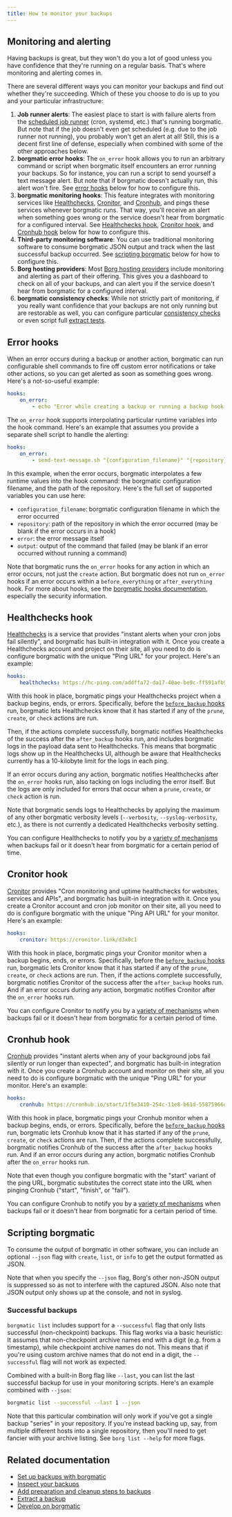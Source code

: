 ```yaml
---
title: How to monitor your backups
---
```


## Monitoring and alerting

Having backups is great, but they won't do you a lot of good unless you have
confidence that they're running on a regular basis. That's where monitoring
and alerting comes in.

There are several different ways you can monitor your backups and find out
whether they're succeeding. Which of these you choose to do is up to you and
your particular infrastructure:

1. **Job runner alerts**: The easiest place to start is with failure alerts
from the [scheduled job
runner](https://torsion.org/borgmatic/docs/how-to/set-up-backups/#autopilot) (cron,
systemd, etc.) that's running borgmatic. But note that if the job doesn't even
get scheduled (e.g. due to the job runner not running), you probably won't get
an alert at all! Still, this is a decent first line of defense, especially
when combined with some of the other approaches below.
2. **borgmatic error hooks**: The `on_error` hook allows you to run an arbitrary
command or script when borgmatic itself encounters an error running your
backups. So for instance, you can run a script to send yourself a text message
alert. But note that if borgmatic doesn't actually run, this alert won't fire.
See [error
hooks](https://torsion.org/borgmatic/docs/how-to/monitor-your-backups/#error-hooks)
below for how to configure this.
4. **borgmatic monitoring hooks**: This feature integrates with monitoring
   services like [Healthchecks](https://healthchecks.io/),
[Cronitor](https://cronitor.io), and [Cronhub](https://cronhub.io), and pings
these services whenever borgmatic runs. That way, you'll receive an alert when
something goes wrong or the service doesn't hear from borgmatic for a
configured interval. See
[Healthchecks
hook](https://torsion.org/borgmatic/docs/how-to/monitor-your-backups/#healthchecks-hook), [Cronitor
hook](https://torsion.org/borgmatic/docs/how-to/monitor-your-backups/#cronitor-hook), and [Cronhub
hook](https://torsion.org/borgmatic/docs/how-to/monitor-your-backups/#cronhub-hook)
below for how to configure this.
3. **Third-party monitoring software**: You can use traditional monitoring
software to consume borgmatic JSON output and track when the last
successful backup occurred. See [scripting
borgmatic](https://torsion.org/borgmatic/docs/how-to/monitor-your-backups/#scripting-borgmatic)
below for how to configure this.
5. **Borg hosting providers**: Most [Borg hosting
providers](https://torsion.org/borgmatic/#hosting-providers) include
monitoring and alerting as part of their offering. This gives you a dashboard
to check on all of your backups, and can alert you if the service doesn't hear
from borgmatic for a configured interval.
6. **borgmatic consistency checks**: While not strictly part of monitoring, if you
really want confidence that your backups are not only running but are
restorable as well, you can configure particular [consistency
checks](https://torsion.org/borgmatic/docs/how-to/deal-with-very-large-backups/#consistency-check-configuration)
or even script full [extract
tests](https://torsion.org/borgmatic/docs/how-to/extract-a-backup/).


## Error hooks

When an error occurs during a backup or another action, borgmatic can run
configurable shell commands to fire off custom error notifications or take
other actions, so you can get alerted as soon as something goes wrong. Here's
a not-so-useful example:

```yaml
hooks:
    on_error:
        - echo "Error while creating a backup or running a backup hook."
```

The `on_error` hook supports interpolating particular runtime variables into
the hook command. Here's an example that assumes you provide a separate shell
script to handle the alerting:

```yaml
hooks:
    on_error:
        - send-text-message.sh "{configuration_filename}" "{repository}"
```

In this example, when the error occurs, borgmatic interpolates a few runtime
values into the hook command: the borgmatic configuration filename, and the
path of the repository. Here's the full set of supported variables you can use
here:

 * `configuration_filename`: borgmatic configuration filename in which the
   error occurred
 * `repository`: path of the repository in which the error occurred (may be
   blank if the error occurs in a hook)
 * `error`: the error message itself
 * `output`: output of the command that failed (may be blank if an error
   occurred without running a command)

Note that borgmatic runs the `on_error` hooks for any action in which an error
occurs, not just the `create` action. But borgmatic does not run `on_error`
hooks if an error occurs within a `before_everything` or `after_everything`
hook. For more about hooks, see the [borgmatic hooks
documentation](https://torsion.org/borgmatic/docs/how-to/add-preparation-and-cleanup-steps-to-backups/),
especially the security information.


## Healthchecks hook

[Healthchecks](https://healthchecks.io/) is a service that provides "instant
alerts when your cron jobs fail silently", and borgmatic has built-in
integration with it. Once you create a Healthchecks account and project on
their site, all you need to do is configure borgmatic with the unique "Ping
URL" for your project. Here's an example:


```yaml
hooks:
    healthchecks: https://hc-ping.com/addffa72-da17-40ae-be9c-ff591afb942a
```

With this hook in place, borgmatic pings your Healthchecks project when a
backup begins, ends, or errors. Specifically, before the <a
href="https://torsion.org/borgmatic/docs/how-to/add-preparation-and-cleanup-steps-to-backups/">`before_backup`
hooks</a> run, borgmatic lets Healthchecks know that it has started if any of
the `prune`, `create`, or `check` actions are run.

Then, if the actions complete successfully, borgmatic notifies Healthchecks of
the success after the `after_backup` hooks run, and includes borgmatic logs in
the payload data sent to Healthchecks. This means that borgmatic logs show up
in the Healthchecks UI, although be aware that Healthchecks currently has a
10-kilobyte limit for the logs in each ping.

If an error occurs during any action, borgmatic notifies Healthchecks after
the `on_error` hooks run, also tacking on logs including the error itself. But
the logs are only included for errors that occur when a `prune`, `create`, or
`check` action is run.

Note that borgmatic sends logs to Healthchecks by applying the maximum of any
other borgmatic verbosity levels (`--verbosity`, `--syslog-verbosity`, etc.),
as there is not currently a dedicated Healthchecks verbosity setting.

You can configure Healthchecks to notify you by a [variety of
mechanisms](https://healthchecks.io/#welcome-integrations) when backups fail
or it doesn't hear from borgmatic for a certain period of time.


## Cronitor hook

[Cronitor](https://cronitor.io/) provides "Cron monitoring and uptime healthchecks
for websites, services and APIs", and borgmatic has built-in
integration with it. Once you create a Cronitor account and cron job monitor on
their site, all you need to do is configure borgmatic with the unique "Ping
API URL" for your monitor. Here's an example:


```yaml
hooks:
    cronitor: https://cronitor.link/d3x0c1
```

With this hook in place, borgmatic pings your Cronitor monitor when a backup
begins, ends, or errors. Specifically, before the <a
href="https://torsion.org/borgmatic/docs/how-to/add-preparation-and-cleanup-steps-to-backups/">`before_backup`
hooks</a> run, borgmatic lets Cronitor know that it has started if any of the
`prune`, `create`, or `check` actions are run. Then, if the actions complete
successfully, borgmatic notifies Cronitor of the success after the
`after_backup` hooks run. And if an error occurs during any action, borgmatic
notifies Cronitor after the `on_error` hooks run.

You can configure Cronitor to notify you by a [variety of
mechanisms](https://cronitor.io/docs/cron-job-notifications) when backups fail
or it doesn't hear from borgmatic for a certain period of time.


## Cronhub hook

[Cronhub](https://cronhub.io/) provides "instant alerts when any of your
background jobs fail silently or run longer than expected", and borgmatic has
built-in integration with it. Once you create a Cronhub account and monitor on
their site, all you need to do is configure borgmatic with the unique "Ping
URL" for your monitor. Here's an example:


```yaml
hooks:
    cronhub: https://cronhub.io/start/1f5e3410-254c-11e8-b61d-55875966d031
```

With this hook in place, borgmatic pings your Cronhub monitor when a backup
begins, ends, or errors. Specifically, before the <a
href="https://torsion.org/borgmatic/docs/how-to/add-preparation-and-cleanup-steps-to-backups/">`before_backup`
hooks</a> run, borgmatic lets Cronhub know that it has started if any of the
`prune`, `create`, or `check` actions are run. Then, if the actions complete
successfully, borgmatic notifies Cronhub of the success after the
`after_backup` hooks run. And if an error occurs during any action, borgmatic
notifies Cronhub after the `on_error` hooks run.

Note that even though you configure borgmatic with the "start" variant of the
ping URL, borgmatic substitutes the correct state into the URL when pinging
Cronhub ("start", "finish", or "fail").

You can configure Cronhub to notify you by a [variety of
mechanisms](https://docs.cronhub.io/integrations.html) when backups fail
or it doesn't hear from borgmatic for a certain period of time.


## Scripting borgmatic

To consume the output of borgmatic in other software, you can include an
optional `--json` flag with `create`, `list`, or `info` to get the output
formatted as JSON.

Note that when you specify the `--json` flag, Borg's other non-JSON output is
suppressed so as not to interfere with the captured JSON. Also note that JSON
output only shows up at the console, and not in syslog.


### Successful backups

`borgmatic list` includes support for a `--successful` flag that only lists
successful (non-checkpoint) backups. This flag works via a basic heuristic: It
assumes that non-checkpoint archive names end with a digit (e.g. from a
timestamp), while checkpoint archive names do not. This means that if you're
using custom archive names that do not end in a digit, the `--successful` flag
will not work as expected.

Combined with a built-in Borg flag like `--last`, you can list the last
successful backup for use in your monitoring scripts. Here's an example
combined with `--json`:

```bash
borgmatic list --successful --last 1 --json
```

Note that this particular combination will only work if you've got a single
backup "series" in your repository. If you're instead backing up, say, from
multiple different hosts into a single repository, then you'll need to get
fancier with your archive listing. See `borg list --help` for more flags.


## Related documentation

 * [Set up backups with borgmatic](https://torsion.org/borgmatic/docs/how-to/set-up-backups/)
 * [Inspect your backups](https://torsion.org/borgmatic/docs/how-to/inspect-your-backups/)
 * [Add preparation and cleanup steps to backups](https://torsion.org/borgmatic/docs/how-to/add-preparation-and-cleanup-steps-to-backups/)
 * [Extract a backup](https://torsion.org/borgmatic/docs/how-to/extract-a-backup/)
 * [Develop on borgmatic](https://torsion.org/borgmatic/docs/how-to/develop-on-borgmatic/)

